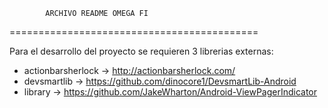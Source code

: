 			ARCHIVO README OMEGA FI
===========================================

Para el desarrollo del proyecto se requieren 3 librerias externas:

- actionbarsherlock -> http://actionbarsherlock.com/
- devsmartlib -> https://github.com/dinocore1/DevsmartLib-Android
- library -> https://github.com/JakeWharton/Android-ViewPagerIndicator